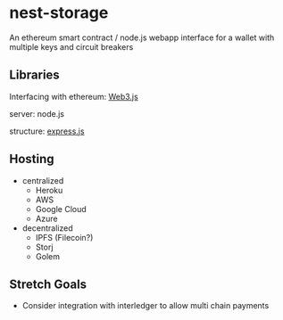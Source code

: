 # nest-storage
An ethereum smart contract / node.js webapp interface for a wallet with multiple keys and circuit breakers

## Libraries

Interfacing with ethereum: [Web3.js](https://github.com/ethereum/web3.js/)

server: node.js

structure: [express.js](https://expressjs.com/)

## Hosting

* centralized
  * Heroku
  * AWS
  * Google Cloud
  * Azure
* decentralized
  * IPFS (Filecoin?)
  * Storj
  * Golem

## Stretch Goals

* Consider integration with interledger to allow multi chain payments

